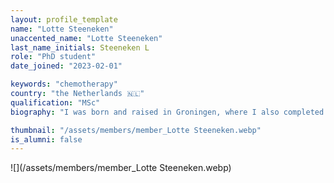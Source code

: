 ```yaml
---
layout: profile_template
name: "Lotte Steeneken"
unaccented_name: "Lotte Steeneken"
last_name_initials: Steeneken L
role: "PhD student"
date_joined: "2023-02-01"

keywords: "chemotherapy"
country: "the Netherlands 🇳🇱"
qualification: "MSc"
biography: "I was born and raised in Groningen, where I also completed both my bachelor and master at the University. During my master’s in Biomedical Sciences (research) I specialized in cancer research, conducting my first internship at the lab of Marco Demaria. After my second internship in Norway, I moved back and worked as a technician in a collaboration between Marco’s lab and the Medical Oncology department at the UMCG. In February 2023 I started with my PhD, focussing on the effects of cancer treatments on the development of senescence and ageing."

thumbnail: "/assets/members/member_Lotte Steeneken.webp"
is_alumni: false
---
```


 ![](/assets/members/member_Lotte Steeneken.webp)

 